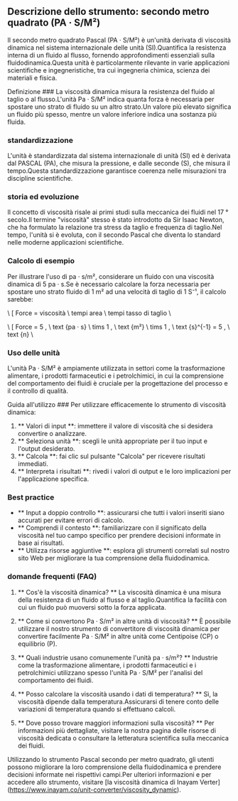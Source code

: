## Descrizione dello strumento: secondo metro quadrato (PA · S/M²)

Il secondo metro quadrato Pascal (PA · S/M²) è un'unità derivata di viscosità dinamica nel sistema internazionale delle unità (SI).Quantifica la resistenza interna di un fluido al flusso, fornendo approfondimenti essenziali sulla fluidodinamica.Questa unità è particolarmente rilevante in varie applicazioni scientifiche e ingegneristiche, tra cui ingegneria chimica, scienza dei materiali e fisica.

Definizione ###
La viscosità dinamica misura la resistenza del fluido al taglio o al flusso.L'unità Pa · S/M² indica quanta forza è necessaria per spostare uno strato di fluido su un altro strato.Un valore più elevato significa un fluido più spesso, mentre un valore inferiore indica una sostanza più fluida.

### standardizzazione
L'unità è standardizzata dal sistema internazionale di unità (SI) ed è derivata dal PASCAL (PA), che misura la pressione, e dalle seconde (S), che misura il tempo.Questa standardizzazione garantisce coerenza nelle misurazioni tra discipline scientifiche.

### storia ed evoluzione
Il concetto di viscosità risale ai primi studi sulla meccanica dei fluidi nel 17 ° secolo.Il termine "viscosità" stesso è stato introdotto da Sir Isaac Newton, che ha formulato la relazione tra stress da taglio e frequenza di taglio.Nel tempo, l'unità si è evoluta, con il secondo Pascal che diventa lo standard nelle moderne applicazioni scientifiche.

### Calcolo di esempio
Per illustrare l'uso di pa · s/m², considerare un fluido con una viscosità dinamica di 5 pa · s.Se è necessario calcolare la forza necessaria per spostare uno strato fluido di 1 m² ad una velocità di taglio di 1 S⁻¹, il calcolo sarebbe:

\ [
Force = viscosità \ tempi area \ tempi tasso di taglio
\

\ [
Force = 5 \, \ text {pa · s} \ tims 1 \, \ text {m²} \ tims 1 \, \ text {s}^{-1} = 5 \, \ text {n}
\

### Uso delle unità
L'unità Pa · S/M² è ampiamente utilizzata in settori come la trasformazione alimentare, i prodotti farmaceutici e i petrolchimici, in cui la comprensione del comportamento dei fluidi è cruciale per la progettazione del processo e il controllo di qualità.

Guida all'utilizzo ###
Per utilizzare efficacemente lo strumento di viscosità dinamica:
1. ** Valori di input **: immettere il valore di viscosità che si desidera convertire o analizzare.
2. ** Seleziona unità **: scegli le unità appropriate per il tuo input e l'output desiderato.
3. ** Calcola **: fai clic sul pulsante "Calcola" per ricevere risultati immediati.
4. ** Interpreta i risultati **: rivedi i valori di output e le loro implicazioni per l'applicazione specifica.

### Best practice
- ** Input a doppio controllo **: assicurarsi che tutti i valori inseriti siano accurati per evitare errori di calcolo.
- ** Comprendi il contesto **: familiarizzare con il significato della viscosità nel tuo campo specifico per prendere decisioni informate in base ai risultati.
- ** Utilizza risorse aggiuntive **: esplora gli strumenti correlati sul nostro sito Web per migliorare la tua comprensione della fluidodinamica.

### domande frequenti (FAQ)

1. ** Cos'è la viscosità dinamica? **
La viscosità dinamica è una misura della resistenza di un fluido al flusso e al taglio.Quantifica la facilità con cui un fluido può muoversi sotto la forza applicata.

2. ** Come si convertono Pa · S/m² in altre unità di viscosità? **
È possibile utilizzare il nostro strumento di convertitore di viscosità dinamica per convertire facilmente Pa · S/M² in altre unità come Centipoise (CP) o equilibrio (P).

3. ** Quali industrie usano comunemente l'unità pa · s/m²? **
Industrie come la trasformazione alimentare, i prodotti farmaceutici e i petrolchimici utilizzano spesso l'unità Pa · S/M² per l'analisi del comportamento dei fluidi.

4. ** Posso calcolare la viscosità usando i dati di temperatura? **
Sì, la viscosità dipende dalla temperatura.Assicurarsi di tenere conto delle variazioni di temperatura quando si effettuano calcoli.

5. ** Dove posso trovare maggiori informazioni sulla viscosità? **
Per informazioni più dettagliate, visitare la nostra pagina delle risorse di viscosità dedicata o consultare la letteratura scientifica sulla meccanica dei fluidi.

Utilizzando lo strumento Pascal secondo per metro quadrato, gli utenti possono migliorare la loro comprensione della fluidodinamica e prendere decisioni informate nei rispettivi campi.Per ulteriori informazioni e per accedere allo strumento, visitare [la viscosità dinamica di Inayam Verter] (https://www.inayam.co/unit-converter/viscosity_dynamic).